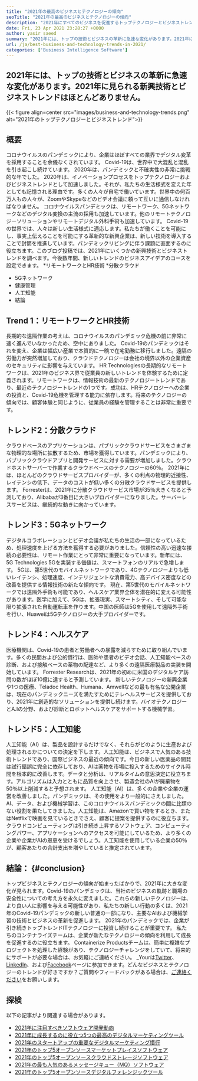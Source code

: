 ```yaml
---
title: "2021年の最高のビジネスとテクノロジーの傾向" 
seoTitle: "2021年の最高のビジネスとテクノロジーの傾向" 
description: "2021年にすべてのビジネスを促進するトップテクノロジーとビジネストレンド。世界中のあらゆるビジネスがこれらの新しいテクノロジートレンドを採用しなければならないと思います。" 
date: Fri, 23 Apr 2021 23:28:27 +0000
author: yasir saeed
summary: "2021年には、トップの技術とビジネスの革新に急速な変化があります。2021年に見られる新興技術とビジネスの傾向はほとんどありません。" 
url: /ja/best-business-and-technology-trends-in-2021/
categories: ['Business Intelligence Software']
---
```


## 2021年には、トップの技術とビジネスの革新に急速な変化があります。2021年に見られる新興技術とビジネストレンドはほとんどありません。

{{< figure align=center src="images/business-and-technology-trends.png" alt="2021年のトップテクノロジーとビジネストレンド">}}


## **概要**
コロナウイルスのパンデミックにより、企業はほぼすべての業界でデジタル変革を採用することを余儀なくされています。 Covid-19は、世界中で大混乱と混乱を引き起こし続けています。 2020年は、パンデミックと不確実性の非常に挑戦的な年でした。 2020年は、イノベーションプロセスをトップテクノロジーおよびビジネストレンドとして加速しました。それが、私たちの生活様式を変えた年としても記憶される理由です。多くの人々が自宅で働いています。世界中の何百万人もの人々が、ZoomやSkypeなどのビデオ会議に頼って互いに通信しなければなりません。
コロナウイルスパンデミックは、リモートワーク、5Gネットワ​​ークなどのデジタル変換の主流の採用も加速しています。他のリモートテクノロジーソリューションやリモートデジタル外科手術も加速しています。 Covid-19の世界では、人々は新しい生活様式に適応します。私たちが働くことを可能にし、事実上伝えることを可能にする革新的な新興企業は、新しい技術を導入することで封筒を推進しています。パンデミックリビングに伴う課題に直面するのに役立ちます。このブログ投稿では、2021年にいくつかの新興技術とビジネストレンドを調べます。今後数年間、新しいトレンドのビジネスアイデアのコースを設定できます。
  *リモートワークとHR技術
  *分散クラウド
  * 5Gネットワ​​ーク
  * 健康管理
  * 人工知能
  * 結論

## Trend 1：リモートワークとHR技術
長期的な遠隔作業の考えは、コロナウイルスのパンデミック危機の前に非常に速く進んでいなかったため、空中にありました。 Covid-19のパンデミックはそれを変え、企業は幅広い産業で本質的に一晩で在宅勤務に移行しました。遠隔の労働力が突然増加しており、クラウドテクノロジーは会社の境界以外の企業資産のセキュリティに影響を与えています。
HR Technologiesの長期的なリモートワークは、2021年のビジネス界で従業員の新しいトレンドを体験するために定義されます。リモートワークは、情報技術の最新のテクノロジートレンドであり、最近のテクノロジートレンドの1つです。成功は、HRテクノロジーへの企業の投資と、Covid-19危機を管理する能力に依存します。将来のテクノロジーの傾向では、顧客体験と同じように、従業員の経験を管理することは非常に重要です。

## トレンド2：分散クラウド
クラウドベースのアプリケーションは、パブリッククラウドサービスをさまざまな物理的な場所に拡散するため、市場を獲得しています。パンデミックにより、パブリッククラウドアプリと開発サービスに対する需要が増加しました。クラウドホストサーバーで作業するクラウドベースのテクノロジーの60％。
2021年には、ほとんどのクラウドサービスプロバイダーが、多くの利点の物理的近接性、レイテンシの低下、データのコストが低い多くの分散クラウドサービスを提供します。 Forresterは、2021年に分散クラウドサービス市場が35％大きくなると予測しており、Alibabaが3番目に大きいプロバイダーになりました。サーバーレスサービスは、継続的な動きに向かっています。

## トレンド3：5Gネットワ​​ーク
デジタルコラボレーションとビデオ会議が私たちの生活の一部になっているため、処理速度を上げる方法を獲得する必要がありました。信頼性の高い迅速な接続の必要性は、リモート作業にとって非常に重要になっています。新年には、5G Technologies 5Gを実装する価値は、スマートフォンのリアルで急増します。 5Gは、第5世代のモバイルネットワークであり、4Gテクノロジーよりも低いレイテンシ、処理速度、インテリジェントな消費電力、高デバイス密度などの改善を提供する情報技術の新たな傾向です。
現在、第5世代のモバイルネットワークでは遠隔外手術も可能であり、ヘルスケア業界全体を潜在的に変える可能性があります。医学に加えて、5Gは、拡張現実、スマートシティ、そして可能な限り拡張された自動運転車を作ります。中国の医師は5Gを使用して遠隔外手術を行い、Huaweiは5Gテクノロジーの大手プロバイダーです。

## トレンド4：ヘルスケア
医療機関は、Covid-19の患者と労働者への暴露を減らすために取り組んでいます。多くの民間および公的慣行は、医師や患者のビデオ会話、人工知能ベースの診断、および接触ベースの薬物の配達など、より多くの遠隔医療製品の実装を開始しています。 Forrester Researchは、2021年の初めに米国のデジタルケア訪問の数がほぼ10億に達すると予測しています。
新しいテクノロジーの新興企業や1つの医療、Teladoc Health、Humana、Amwellなどの最も有名な公開企業は、現在のパンデミックニーズを満たすためにテレヘルスサービスを提供しており、2021年に創造的なソリューションを提供し続けます。バイオテクノロジーとA.Iの分野、および診断とロボットヘルスケアをサポートする機械学習。

## トレンド5：人工知能
人工知能（AI）は、製品を設計するだけでなく、それらがどのように生産および処理されるかについての決定を下します。人工知能は、ビジネスで人気のある技術トレンドであり、国際ビジネスの最近の傾向です。今日の新しい医薬品の開発は試行錯誤に完全に依存しており、AIは薬物を市場に投入するためのサイクル時間を根本的に改善します。データと分析は、リアルタイムの意思決定に役立ちます。アルゴリズムは入力とともに品質を向上させ、製造会社のAIが廃棄物を50％以上削減すると予想されます。
人工知能（AI）は、多くの企業や企業の運営を改善しました。パンデミックは、その使用をより一般的にさえしました。 AI、データ、および機械学習は、このコロナウイルスパンデミックの間に比類のない役割を果たしてきました。人工知能は、Amazonで買い物をするとき、またはNetflixで映画を見ているときでさえ、顧客に提案を提供するのに役立ちます。クラウドコンピューティングは引き続き上昇するソフトウェア、コンピューティングパワー、アプリケーションへのアクセスを可能にしているため、より多くの企業や企業がAIの恩恵を受けるでしょう。人工知能を使用している企業の50％が、顧客あたりの合計支出を増やしていると推定されています。

## 結論： {#conclusion}
トップビジネスとテクノロジーの傾向が始まったばかりで、2021年に大きな変化が見られます。Covid-19のパンデミックは、当社のビジネスの軌跡と職場の安全性についての考え方を永久に変えました。これらの新しいテクノロジーは、より良い人に影響を与える可能性があり、私たちの新しい行動の多くは、2021年のCovid-19パンデミックの新しい普通の一部になり、主要なAIおよび機械学習の技術とビジネスの革新を促進します。 2021年のパンデミックでは、企業が引き続きトップトレンドITテクノロジーに投資し続けることが重要です。
私たちのコンテナライズチームは、企業が新たなテクノロジーの傾向を利用して成長を促進するのに役立ちます。 Containerize Productsチームは、簡単に複雑なプロジェクトを処理した経験があり、テクノロジーチャレンジをしていて、将来的にサポートが必要な場合は、お気軽にご連絡ください。
_Yourは[Twitter][1]、[LinkedIn][2]、および[Facebook][3]ページに参​​加できます。どんなビジネスとテクノロジーのトレンドが好きですか？ご質問やフィードバックがある場合は、[ご連絡ください][4]をお願いします。

## 探検
以下の記事がより関連する場合があります。
  * [2021年に注目すべきソフトウェア開発動向][5]
  * [2021年に成長するのに役立つ5つの最高のデジタルマーケティングツール][6]
  * [2021年のスタートアップの重要なデジタルマーケティング慣行][7]
  * [2021年のトップ5オープンソースマーケットプレイスソフトウェア][8]
  * [2021年のトップ5オープンソースクラウドストレージソフトウェア][9]
  * [2021年の最も人気のあるメッセージキュー（MQ）ソフトウェア][10]
  * [2021年のトップ5オープンソースデジタルフォレンジックツール][11]

  
[1]: https://twitter.com/containerize_co
[2]: https://www.linkedin.com/company/containerize/
[3]: http://facebook.com/containerize
[4]: mailto:yasir.saeed@aspose.com
[5]: https://blog.containerize.com/blockchain-platforms/software-development-trends-to-look-out-for-in-2021/
[6]: https://blog.containerize.com/marketing-automation/5-best-digital-marketing-tools-to-help-you-grow-in-2021/
[7]: https://blog.containerize.com/marketing-automation/important-digital-marketing-practices-for-startups-in-2021/
[8]: https://blog.containerize.com/marketplace/top-5-open-source-marketplace-software-in-2021/
[9]: https://blog.containerize.com/backup-and-sync-software/top-5-open-source-cloud-storage-software-in-2021/
[10]: https://blog.containerize.com/message-queue-software/top-5-open-source-message-queue-software-in-2021/
[11]: https://blog.containerize.com/digital-forensic-tools/top-5-open-source-digital-forensic-tools-in-2021/
